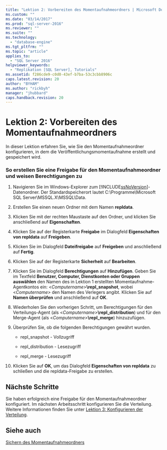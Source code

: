 ```yaml
---
title: "Lektion 2: Vorbereiten des Momentaufnahmeordners | Microsoft Docs"
ms.custom: ""
ms.date: "03/14/2017"
ms.prod: "sql-server-2016"
ms.reviewer: ""
ms.suite: ""
ms.technology: 
  - "database-engine"
ms.tgt_pltfrm: ""
ms.topic: "article"
applies_to: 
  - "SQL Server 2016"
helpviewer_keywords: 
  - "Replikation [SQL Server], Tutorials"
ms.assetid: f286cde9-c0d0-43ef-b7ba-53c3cbb8906c
caps.latest.revision: 20
author: "BYHAM"
ms.author: "rickbyh"
manager: "jhubbard"
caps.handback.revision: 20
---
```

# Lektion 2: Vorbereiten des Momentaufnahmeordners
In dieser Lektion erfahren Sie, wie Sie den Momentaufnahmeordner konfigurieren, in dem die Veröffentlichungsmomentaufnahme erstellt und gespeichert wird.  
  
### So erstellen Sie eine Freigabe für den Momentaufnahmeordner und weisen Berechtigungen zu  
  
1.  Navigieren Sie im Windows-Explorer zum [!INCLUDE[ssNoVersion](../../includes/ssnoversion-md.md)]-Datenordner. Der Standardspeicherort lautet C:\Programme\Microsoft SQL Server\MSSQL.X\MSSQL\Data.  
  
2.  Erstellen Sie einen neuen Ordner mit dem Namen **repldata**.  
  
3.  Klicken Sie mit der rechten Maustaste auf den Ordner, und klicken Sie anschließend auf **Eigenschaften**.  
  
4.  Klicken Sie auf der Registerkarte **Freigabe** im Dialogfeld **Eigenschaften von repldata** auf **Freigeben**.  
  
5.  Klicken Sie im Dialogfeld **Dateifreigabe** auf **Freigeben** und anschließend auf **Fertig**.  
  
6.  Klicken Sie auf der Registerkarte **Sicherheit** auf **Bearbeiten**.  
  
7.  Klicken Sie im Dialogfeld **Berechtigungen** auf **Hinzufügen**. Geben Sie im Textfeld **Benutzer, Computer, Dienstkonten oder Gruppen auswählen** den Namen des in Lektion 1 erstellten Momentaufnahme-Agentkontos ein: \<*Computername>***\repl_snapshot**, wobei \<*Computername>* den Namen des Verlegers angibt. Klicken Sie auf **Namen überprüfen** und anschließend auf **OK**.  
  
8.  Wiederholen Sie den vorherigen Schritt, um Berechtigungen für den Verteilungs-Agent (als \<*Computername>***\repl_distribution**) und für den Merge-Agent (als \<*Computername>***\repl_merge**) hinzuzufügen.  
  
9. Überprüfen Sie, ob die folgenden Berechtigungen gewährt wurden.  
  
    -   repl_snapshot - Vollzugriff  
  
    -   repl_distribution - Lesezugriff  
  
    -   repl_merge - Lesezugriff  
  
10. Klicken Sie auf **OK**, um das Dialogfeld **Eigenschaften von repldata** zu schließen und die repldata-Freigabe zu erstellen.  
  
## Nächste Schritte  
Sie haben erfolgreich eine Freigabe für den Momentaufnahmeordner konfiguriert. Im nächsten Arbeitsschritt konfigurieren Sie die Verteilung. Weitere Informationen finden Sie unter [Lektion 3: Konfigurieren der Verteilung](../../relational-databases/replication/lesson-3-configuring-distribution.md).  
  
## Siehe auch  
[Sichern des Momentaufnahmeordners](../../relational-databases/replication/security/secure-the-snapshot-folder.md)  
  
  
  
